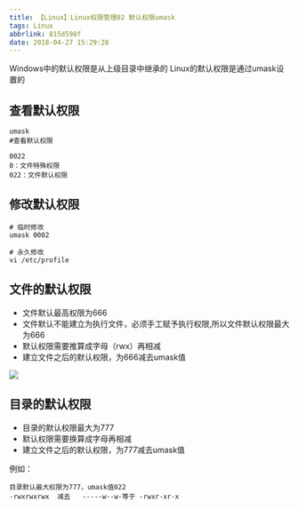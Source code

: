 ```yaml
---
title: 【Linux】Linux权限管理02 默认权限umask
tags: Linux
abbrlink: 815d598f
date: 2018-04-27 15:29:28
---
```


Windows中的默认权限是从上级目录中继承的
Linux的默认权限是通过umask设置的

## 查看默认权限
```
umask 
#查看默认权限

0022
0：文件特殊权限
022：文件默认权限
```


## 修改默认权限
```
# 临时修改
umask 0002

# 永久修改
vi /etc/profile
```


## 文件的默认权限
* 文件默认最高权限为666
* 文件默认不能建立为执行文件，必须手工赋予执行权限,所以文件默认权限最大为666
* 默认权限需要推算成字母（rwx）再相减
* 建立文件之后的默认权限，为666减去umask值

![](/img/IMG47.png)

## 目录的默认权限
* 目录的默认权限最大为777
* 默认权限需要换算成字母再相减
* 建立文件之后的默认权限，为777减去umask值

例如：

    目录默认最大权限为777，umask值022
    -rwxrwxrwx  减去   -----w--w-等于 -rwxr-xr-x
